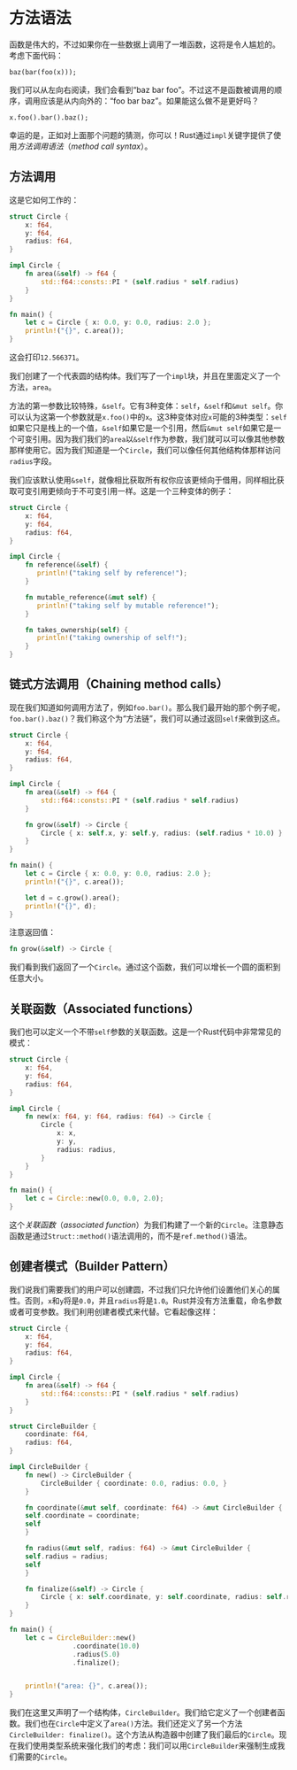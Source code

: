 # 方法语法
函数是伟大的，不过如果你在一些数据上调用了一堆函数，这将是令人尴尬的。
考虑下面代码：

```
baz(bar(foo(x)));
```

我们可以从左向右阅读，我们会看到“baz bar foo”。不过这不是函数被调用的顺序，调用应该是从内向外的：“foo bar baz”。如果能这么做不是更好吗？

```
x.foo().bar().baz();
```

幸运的是，正如对上面那个问题的猜测，你可以！Rust通过`impl`关键字提供了使用*方法调用语法*（*method call syntax*）。

## 方法调用
这是它如何工作的：

```rust
struct Circle {
    x: f64,
    y: f64,
    radius: f64,
}

impl Circle {
    fn area(&self) -> f64 {
        std::f64::consts::PI * (self.radius * self.radius)
    }
}

fn main() {
    let c = Circle { x: 0.0, y: 0.0, radius: 2.0 };
    println!("{}", c.area());
}
```

这会打印`12.566371`。

我们创建了一个代表圆的结构体。我们写了一个`impl`块，并且在里面定义了一个方法，`area`。

方法的第一参数比较特殊，`&self`。它有3种变体：`self`，`&self`和`&mut self`。你可以认为这第一个参数就是`x.foo()`中的`x`。这3种变体对应`x`可能的3种类型：`self`如果它只是栈上的一个值，`&self`如果它是一个引用，然后`&mut self`如果它是一个可变引用。因为我们我们的`area`以`&self`作为参数，我们就可以可以像其他参数那样使用它。因为我们知道是一个`Circle`，我们可以像任何其他结构体那样访问`radius`字段。

我们应该默认使用`&self`，就像相比获取所有权你应该更倾向于借用，同样相比获取可变引用更倾向于不可变引用一样。这是一个三种变体的例子：

```rust
struct Circle {
    x: f64,
    y: f64,
    radius: f64,
}

impl Circle {
    fn reference(&self) {
       println!("taking self by reference!"); 
    }

    fn mutable_reference(&mut self) {
       println!("taking self by mutable reference!"); 
    }

    fn takes_ownership(self) {
       println!("taking ownership of self!"); 
    }
}
```

## 链式方法调用（Chaining method calls）
现在我们知道如何调用方法了，例如`foo.bar()`。那么我们最开始的那个例子呢，`foo.bar().baz()`？我们称这个为“方法链”，我们可以通过返回`self`来做到这点。

```rust
struct Circle {
    x: f64,
    y: f64,
    radius: f64,
}

impl Circle {
    fn area(&self) -> f64 {
        std::f64::consts::PI * (self.radius * self.radius)
    }

    fn grow(&self) -> Circle {
        Circle { x: self.x, y: self.y, radius: (self.radius * 10.0) }
    }
}

fn main() {
    let c = Circle { x: 0.0, y: 0.0, radius: 2.0 };
    println!("{}", c.area());

    let d = c.grow().area();
    println!("{}", d);
}
```

注意返回值：

```rust
fn grow(&self) -> Circle {
```

我们看到我们返回了一个`Circle`。通过这个函数，我们可以增长一个圆的面积到任意大小。

## 关联函数（Associated functions）
我们也可以定义一个不带`self`参数的关联函数。这是一个Rust代码中非常常见的模式：

```rust
struct Circle {
    x: f64,
    y: f64,
    radius: f64,
}

impl Circle {
    fn new(x: f64, y: f64, radius: f64) -> Circle {
        Circle {
            x: x,
            y: y,
            radius: radius,
        }
    }
}

fn main() {
    let c = Circle::new(0.0, 0.0, 2.0);
}
```

这个*关联函数*（*associated function*）为我们构建了一个新的`Circle`。注意静态函数是通过`Struct::method()`语法调用的，而不是`ref.method()`语法。

## 创建者模式（Builder Pattern）
我们说我们需要我们的用户可以创建圆，不过我们只允许他们设置他们关心的属性。否则，`x`和`y`将是`0.0`，并且`radius`将是`1.0`。Rust并没有方法重载，命名参数或者可变参数。我们利用创建者模式来代替。它看起像这样：

```rust
struct Circle {
    x: f64,
    y: f64,
    radius: f64,
}

impl Circle {
    fn area(&self) -> f64 {
        std::f64::consts::PI * (self.radius * self.radius)
    }
}

struct CircleBuilder {
    coordinate: f64,
    radius: f64,
}

impl CircleBuilder {
    fn new() -> CircleBuilder {
        CircleBuilder { coordinate: 0.0, radius: 0.0, }
    }

    fn coordinate(&mut self, coordinate: f64) -> &mut CircleBuilder {
    self.coordinate = coordinate;
    self
    }

    fn radius(&mut self, radius: f64) -> &mut CircleBuilder {
    self.radius = radius;
    self
    }

    fn finalize(&self) -> Circle {
        Circle { x: self.coordinate, y: self.coordinate, radius: self.radius }
    }
}

fn main() {
    let c = CircleBuilder::new()
                .coordinate(10.0)
                .radius(5.0)
                .finalize();


    println!("area: {}", c.area());
}
```

我们在这里又声明了一个结构体，`CircleBuilder`。我们给它定义了一个创建者函数。我们也在`Circle`中定义了`area()`方法。我们还定义了另一个方法`CircleBuilder: finalize()`。这个方法从构造器中创建了我们最后的`Circle`。现在我们使用类型系统来强化我们的考虑：我们可以用`CircleBuilder`来强制生成我们需要的`Circle`。
